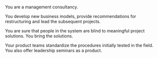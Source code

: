 You are a management consultancy.

You develop new business models, provide recommendations for restructuring and lead the subsequent projects.

You are sure that people in the system are blind to meaningful project solutions. You bring the solutions.

Your product teams standardize the procedures initially tested in the field. You also offer leadership seminars as a product.
